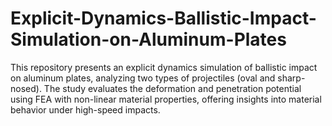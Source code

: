 # Explicit-Dynamics-Ballistic-Impact-Simulation-on-Aluminum-Plates
This repository presents an explicit dynamics simulation of ballistic impact on aluminum plates, analyzing two types of projectiles (oval and sharp-nosed). The study evaluates the deformation and penetration potential using FEA with non-linear material properties, offering insights into material behavior under high-speed impacts.
